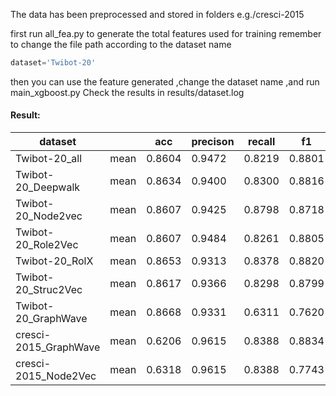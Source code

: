 The data has been preprocessed and stored in folders e.g./cresci-2015

first run all_fea.py to generate the total features used for training
remember to change the file path according to the dataset name

```python
dataset='Twibot-20'
```


then you can use the feature generated ,change the dataset name ,and run main_xgboost.py 
Check the results in results/dataset.log


#### Result:

| dataset                   |      | acc    | precison | recall | f1     |
| ------------------------- | ---- | ------ | -------- | ------ | ------ |
| Twibot-20_all	            | mean | 0.8604 | 0.9472   |	0.8219 |	0.8801 |
| Twibot-20_Deepwalk	    | mean | 0.8634 | 0.9400   |	0.8300 |	0.8816 |
| Twibot-20_Node2vec	    | mean | 0.8607 | 0.9425   |	0.8798 |	0.8718 |
| Twibot-20_Role2Vec	    | mean | 0.8607 | 0.9484   |	0.8261 |	0.8805 |
| Twibot-20_RolX   	        | mean | 0.8653 | 0.9313   |	0.8378 |	0.8820 |
| Twibot-20_Struc2Vec       | mean | 0.8617 | 0.9366   |	0.8298 |	0.8799 |
| Twibot-20_GraphWave       | mean | 0.8668 | 0.9331   |	0.6311 |	0.7620 |
| cresci-2015_GraphWave     | mean | 0.6206 | 0.9615   |	0.8388 |	0.8834 |
| cresci-2015_Node2Vec      | mean | 0.6318 | 0.9615   |	0.8388 |	0.7743 |
